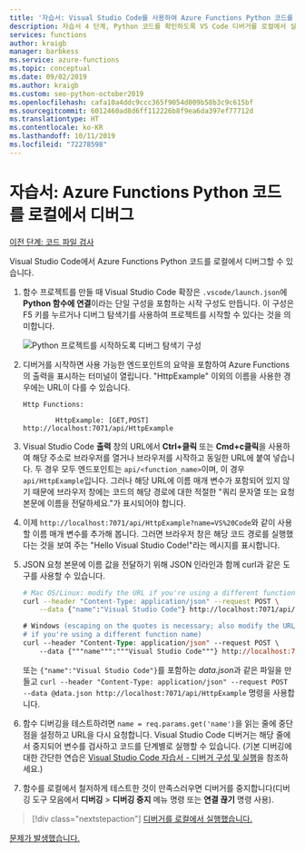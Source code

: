 ```yaml
---
title: '자습서: Visual Studio Code를 사용하여 Azure Functions Python 코드를 로컬에서 디버그'
description: 자습서 4 단계, Python 코드를 확인하도록 VS Code 디버거를 로컬에서 실행
services: functions
author: kraigb
manager: barbkess
ms.service: azure-functions
ms.topic: conceptual
ms.date: 09/02/2019
ms.author: kraigb
ms.custom: seo-python-october2019
ms.openlocfilehash: cafa10a4ddc9ccc365f9054d009b58b3c9c615bf
ms.sourcegitcommit: 6012460ad8d6ff112226b8f9ea6da397ef77712d
ms.translationtype: HT
ms.contentlocale: ko-KR
ms.lasthandoff: 10/11/2019
ms.locfileid: "72278598"
---
```

# <a name="tutorial-debug-the-azure-functions-python-code-locally"></a>자습서: Azure Functions Python 코드를 로컬에서 디버그

[이전 단계: 코드 파일 검사](tutorial-vs-code-serverless-python-03.md)

Visual Studio Code에서 Azure Functions Python 코드를 로컬에서 디버그할 수 있습니다.

1. 함수 프로젝트를 만들 때 Visual Studio Code 확장은 `.vscode/launch.json`에 **Python 함수에 연결**이라는 단일 구성을 포함하는 시작 구성도 만듭니다. 이 구성은 F5 키를 누르거나 디버그 탐색기를 사용하여 프로젝트를 시작할 수 있다는 것을 의미합니다.

    ![Python 프로젝트를 시작하도록 디버그 탐색기 구성](media/tutorial-vs-code-serverless-python/configuration-to-start-a-python-project-for-debugging.png)

1. 디버거를 시작하면 사용 가능한 엔드포인트의 요약을 포함하여 Azure Functions의 출력을 표시하는 터미널이 열립니다. "HttpExample" 이외의 이름을 사용한 경우에는 URL이 다를 수 있습니다.

    ```output
    Http Functions:

            HttpExample: [GET,POST] http://localhost:7071/api/HttpExample
    ```

1. Visual Studio Code **출력** 창의 URL에서 **Ctrl+클릭** 또는 **Cmd+c클릭**을 사용하여 해당 주소로 브라우저를 열거나 브라우저를 시작하고 동일한 URL에 붙여 넣습니다. 두 경우 모두 엔드포인트는 `api/<function_name>`이며, 이 경우 `api/HttpExample`입니다. 그러나 해당 URL에 이름 매개 변수가 포함되어 있지 않기 때문에 브라우저 창에는 코드의 해당 경로에 대한 적절한 "쿼리 문자열 또는 요청 본문에 이름을 전달하세요."가 표시되어야 합니다.

1. 이제 `http://localhost:7071/api/HttpExample?name=VS%20Code`와 같이 사용할 이름 매개 변수를 추가해 봅니다. 그러면 브라우저 창은 해당 코드 경로를 실행했다는 것을 보여 주는 "Hello Visual Studio Code!"라는 메시지를 표시합니다.

1. JSON 요청 본문에 이름 값을 전달하기 위해 JSON 인라인과 함께 curl과 같은 도구를 사용할 수 있습니다.

    ```bash
    # Mac OS/Linux: modify the URL if you're using a different function name
    curl --header "Content-Type: application/json" --request POST \
        --data {"name":"Visual Studio Code"} http://localhost:7071/api/HttpExample
    ```

    ```ps
    # Windows (escaping on the quotes is necessary; also modify the URL
    # if you're using a different function name)
    curl --header "Content-Type: application/json" --request POST \
        --data {"""name""":"""Visual Studio Code"""} http://localhost:7071/api/HttpExample
    ```

    또는 `{"name":"Visual Studio Code"}`를 포함하는 *data.json*과 같은 파일을 만들고 `curl --header "Content-Type: application/json" --request POST --data @data.json http://localhost:7071/api/HttpExample` 명령을 사용합니다.

1. 함수 디버깅을 테스트하려면 `name = req.params.get('name')`을 읽는 줄에 중단점을 설정하고 URL을 다시 요청합니다. Visual Studio Code 디버거는 해당 줄에서 중지되어 변수를 검사하고 코드를 단계별로 실행할 수 있습니다. (기본 디버깅에 대한 간단한 연습은 [Visual Studio Code 자습서 - 디버거 구성 및 실행](https://code.visualstudio.com/docs/python/python-tutorial#configure-and-run-the-debugger)을 참조하세요.)

1. 함수를 로컬에서 철저하게 테스트한 것이 만족스러우면 디버거를 중지합니다(디버깅 도구 모음에서 **디버깅** > **디버깅 중지** 메뉴 명령 또는 **연결 끊기** 명령 사용).

> [!div class="nextstepaction"]
> [디버거를 로컬에서 실행했습니다.](tutorial-vs-code-serverless-python-05.md)

[문제가 발생했습니다.](https://www.research.net/r/PWZWZ52?tutorial=vscode-functions-python&step=04-test-debug)
